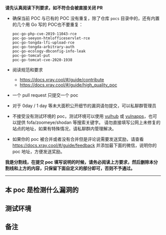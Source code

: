 **请先认真阅读下列要求，如不符合会被直接关闭 PR**

- 确保当前 POC 与已有的 POC 没有重复，除了仓库 `pocs` 目录中的，还有内置的几个用 Go 写的 POC也不要重复：
  ```
  poc-go-php-cve-2019-11043-rce
  poc-go-seeyon-htmlofficeservlet-rce
  poc-go-tongda-lfi-upload-rce
  poc-go-tongda-arbitrary-auth
  poc-go-ecology-dbconfig-info-leak
  poc-go-tomcat-put
  poc-go-tomcat-cve-2020-1938
  ```
  
- 阅读规范和要求 
  - https://docs.xray.cool/#/guide/contribute
  - https://docs.xray.cool/#/guide/high_quality_poc

- 一个 pull request 只提交一个 poc

- 对于 0day / 1 day 等未大面积公开细节的漏洞请勿提交，可以私聊群管理员

 - 不接受没有测试环境的 poc，测试环境可以使用 [vulhub](https://github.com/vulhub/vulhub/) 或 [vulnapps](https://github.com/Medicean/VulApps)，也可以提供 fofa/zoomeye/shodan 等搜索关键字。 请勿直接填写公网上未修复的站点的地址，如果有特殊情况，请私聊群内管理解决。
 
- 如果你的 poc 被合并或者没有合并但是评论说需要发送奖励，请查看 https://docs.xray.cool/#/guide/feedback 并添加最下面的微信，说明你的 poc 地址，方便发送奖励。

**我是分割线，在提交 poc 填写说明的时候，请务必阅读上方要求，然后删除本分割线和上方的内容，只保留下面自定义的部分即可，否则不予通过。**

----------

## 本 poc 是检测什么漏洞的

## 测试环境

## 备注
